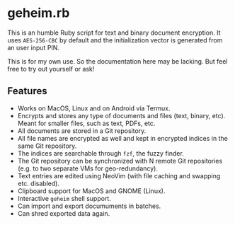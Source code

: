 # geheim.rb

This is an humble Ruby script for text and binary document encryption. It uses `AES-256-CBC` by default and the initialization vector is generated from an user input PIN.

This is for my own use. So the documentation here may be lacking. But feel free to try out yourself or ask!

## Features

* Works on MacOS, Linux and on Android via Termux.
* Encrypts and stores any type of documents and files (text, binary, etc). Meant for smaller files, such as text, PDFs, etc.
* All documents are stored in a Git repository.
* All file names are encrypted as well and kept in encrypted indices in the same Git repository.
* The indices are searchable through `fzf`, the fuzzy finder.
* The Git repository can be synchronized with N remote Git repositories (e.g. to two separate VMs for geo-redundancy).
* Text entries are edited using NeoVim (with file caching and swapping etc. disabled).
* Clipboard support for MacOS and GNOME (Linux).
* Interactive `geheim` shell support.
* Can import and export documuments in batches.
* Can shred exported data again.
